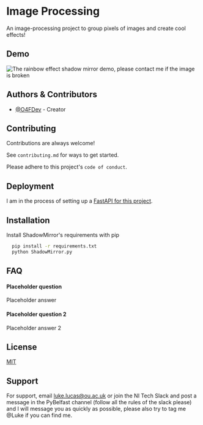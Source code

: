 
# Image Processing

An image-processing project to group pixels of images and create cool effects!



## Demo

![The rainbow effect shadow mirror demo, please contact me if the image is broken](https://i.imgur.com/CY8dB6a.jpg)

## Authors & Contributors

- [@O4FDev](https://www.github.com/O4FDev) - Creator


## Contributing

Contributions are always welcome!

See `contributing.md` for ways to get started.

Please adhere to this project's `code of conduct`.


## Deployment

I am in the process of setting up a [FastAPI for this project]("https://fastapi.tiangolo.com/deployment/").



## Installation

Install ShadowMirror's requirements with pip

```bash
  pip install -r requirements.txt
  python ShadowMirror.py
```
    
## FAQ

#### Placeholder question

Placeholder answer

#### Placeholder question 2 

Placeholder answer 2 
## License

[MIT](https://choosealicense.com/licenses/mit/)


## Support

For support, email luke.lucas@ou.ac.uk or join the NI Tech Slack and post a message in the PyBelfast channel (follow all the rules of the slack please) and I will message you as quickly as possible, please also try to tag me @Luke if you can find me.

